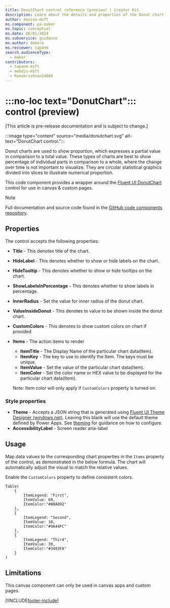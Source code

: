 ```yaml
---
title: DonutChart control reference (preview) | Creator Kit
description: Learn about the details and properties of the Donut chart control in the Creator Kit.
author: denise-msft
ms.component: pa-maker
ms.topic: conceptual
ms.date: 06/01/2024
ms.subservice: guidance
ms.author: demora
ms.reviewer: tapanm
search.audienceType: 
  - maker
contributors:
  - tapanm-msft
  - mehdis-msft
  - Ramakrishnan24689
---
```


# :::no-loc text="DonutChart"::: control (preview)

[This article is pre-release documentation and is subject to change.]

:::image type="content" source="media/donutchart.svg" alt-text="DonutChart control.":::

Donut charts are used to show proportion, which expresses a partial value in comparison to a total value. These types of charts are best to show percentage of individual parts in comparison to a whole, where the change over time is not important to visualize. They are circular statistical graphics divided into slices to illustrate numerical proportion.

This code component provides a wrapper around the [Fluent UI DonutChart](https://developer.microsoft.com/en-us/fluentui#/controls/web/donutchart) control for use in canvas & custom pages.

> [!NOTE]
> Full documentation and source code found in the [GitHub code components repository](https://github.com/microsoft/powercat-code-components/tree/main/DonutChart).

## Properties

The control accepts the following properties:

 - **Title** - This denotes title of the chart.
 - **HideLabel** - This denotes whether to show or hide labels on the chart.
 - **HideTooltip** - This denotes whether to show or hide tooltips on the chart.
 - **ShowLabelsInPercentage** - This denotes whether to show labels in percentage.
 - **InnerRadius** - Set the value for inner radius of the donut chart.
 - **ValueInsideDonut** - This denotes to value to be shown inside the donut chart.
 - **CustomColors** - This denotes to show custom colors on chart if provided

- **Items** - The action items to render
  - **ItemTitle** - The Display Name of the particular chart data(Item).
  - **ItemKey** - The key to use to identify the Item. The keys must be unique.
  - **ItemValue** - Set the value of the particular chart data(Item).
  - **ItemColor** - Set the color name or HEX value to be displayed for the particular chart data(Item).

  Note: Item color will only apply if `CustomColors` property is turned on.

### Style properties

- **Theme** - Accepts a JSON string that is generated using [Fluent UI Theme Designer (windows.net)](https://fabricweb.z5.web.core.windows.net/pr-deploy-site/refs/heads/master/theming-designer/). Leaving this blank will use the default theme defined by Power Apps. See [theming](theme.md) for guidance on how to configure.
- **AccessibilityLabel** - Screen reader aria-label

## Usage

Map data values to the corresponding chart properties in the `Items` property of the control, as demonstrated in the below formula. The chart will automatically adjust the visual to match the relative values.

Enable the `CustomColors` property to define consistent colors.

```powerapps-dot
Table(
    {
        ItemLegend: "First",
        ItemValue: 60,
        ItemColor:"#00A892"
    },
    {
        ItemLegend: "Second",
        ItemValue: 10,
        ItemColor:"#9A44FC"
    },
    {
        ItemLegend: "Third",
        ItemValue: 30,
        ItemColor:"#3483FA"
    }
)
```

## Limitations

This canvas component can only be used in canvas apps and custom pages.

[!INCLUDE[footer-include](../../includes/footer-banner.md)]
